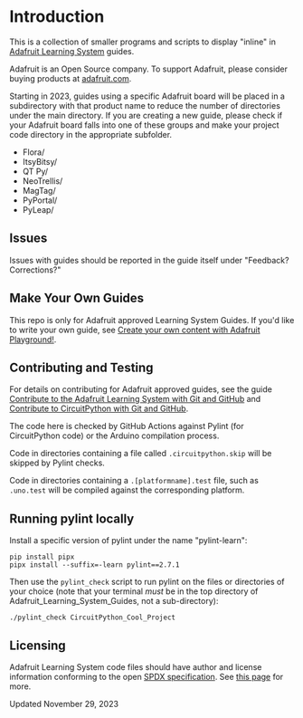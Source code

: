 # Introduction

This is a collection of smaller programs and scripts to display "inline" in [Adafruit Learning System][learn] guides.

Adafruit is an Open Source company. To support Adafruit, please consider buying products at [adafruit.com](https://www.adafruit.com/).

Starting in 2023, guides using a specific Adafruit board will be placed in a subdirectory with that product name to reduce the number of directories under the main directory. If you are creating a new guide, please check if your Adafruit board falls into one of these groups and make your project code directory in the appropriate subfolder.

* Flora/
* ItsyBitsy/
* QT Py/
* NeoTrellis/
* MagTag/
* PyPortal/
* PyLeap/

## Issues

Issues with guides should be reported in the guide itself under "Feedback? Corrections?"

## Make Your Own Guides

This repo is only for Adafruit approved Learning System Guides. If you'd like to write your own guide, see [Create your own content with Adafruit Playground!](https://learn.adafruit.com/adafruit-playground-notes).

## Contributing and Testing

For details on contributing for Adafruit approved guides, see the guide [Contribute to the Adafruit Learning System with Git and GitHub](https://learn.adafruit.com/contribute-to-the-adafruit-learning-system-with-git-and-github) and [Contribute to CircuitPython with Git and GitHub](https://learn.adafruit.com/contribute-to-circuitpython-with-git-and-github/github-personal-access-token).

The code here is checked by GitHub Actions against Pylint (for CircuitPython code) or the Arduino compilation process.

Code in directories containing a file called `.circuitpython.skip` will be skipped by Pylint checks.

Code in directories containing a `.[platformname].test` file, such as `.uno.test` will be compiled against the corresponding platform.

[learn]: https://learn.adafruit.com/

## Running pylint locally
Install a specific version of pylint under the name "pylint-learn":
```
pip install pipx
pipx install --suffix=-learn pylint==2.7.1
```
Then use the `pylint_check` script to run pylint on the files or directories
of your choice (note that your terminal *must* be in the top directory of
Adafruit_Learning_System_Guides, not a sub-directory):
```
./pylint_check CircuitPython_Cool_Project
```
## Licensing

Adafruit Learning System code files should have author and license information conforming to the open [SPDX specification](https://www.iso.org/standard/81870.html).
See [this page](https://learn.adafruit.com/contribute-to-the-adafruit-learning-system-with-git-and-github/add-author-and-license-information) for more.

Updated November 29, 2023

